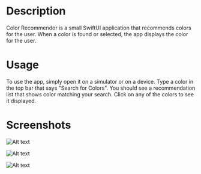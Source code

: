 # Description
Color Recommendor is a small SwiftUI application that recommends colors for the user. When a color is found or selected, the app displays the color for the user.

# Usage
To use the app, simply open it on a simulator or on a device. Type a color in the top bar that says "Search for Colors". You should see a recommendation list that shows color matching your search. Click on any of the colors to see it displayed.

# Screenshots
![Alt text](/main/screenshots/1.png?raw=true "Default Screen")

![Alt text](/main/screenshots/2.png?raw=true "Searching")

![Alt text](/main/screenshots/3.png?raw=true "Color Found")
